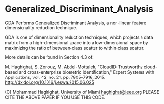 # Generalized_Discriminant_Analysis
 
GDA Performs Generalized Discriminant Analysis, a non-linear feature dimensionality reduction technique.
 
GDA is one of dimensionality reduction techniques, which projects a data matrix from a high-dimensional space into a low-dimensional space by maximizing the ratio of between-class scatter to within-class scatter. 
 
More details can be found in Section 4.3 of:
 
M. Haghighat, S. Zonouz, M. Abdel-Mottaleb, "CloudID: Trustworthy cloud-based and cross-enterprise biometric identification," Expert Systems with Applications, vol. 42, no. 21, pp. 7905-7916, 2015. 
http://dx.doi.org/10.1016/j.eswa.2015.06.025
 
(C)	Mohammad Haghighat, University of Miami 
    haghighat@ieee.org 
    PLEASE CITE THE ABOVE PAPER IF YOU USE THIS CODE. 
